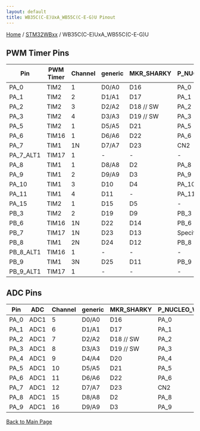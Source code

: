 ```yaml
---
layout: default
title: WB35C(C-E)UxA_WB55C(C-E-G)U Pinout
---
```


[Home](../../index.md) / [STM32WBxx](../index.md) / WB35C(C-E)UxA_WB55C(C-E-G)U

## PWM Timer Pins

| Pin | PWM Timer | Channel | generic | MKR_SHARKY | P_NUCLEO_WB55_USB_DONGLE |
| --- | --- | --- | --- | --- | --- |
| PA_0 | TIM2 | 1 | D0/A0 | D16 | PA_0 |
| PA_1 | TIM2 | 2 | D1/A1 | D17 | PA_1 |
| PA_2 | TIM2 | 3 | D2/A2 | D18 // SW | PA_2 |
| PA_3 | TIM2 | 4 | D3/A3 | D19 // SW | PA_3 |
| PA_5 | TIM2 | 1 | D5/A5 | D21 | PA_5 |
| PA_6 | TIM16 | 1 | D6/A6 | D22 | PA_6 |
| PA_7 | TIM1 | 1N | D7/A7 | D23 | CN2 |
| PA_7_ALT1 | TIM17 | 1 | - | - | - |
| PA_8 | TIM1 | 1 | D8/A8 | D2 | PA_8 |
| PA_9 | TIM1 | 2 | D9/A9 | D3 | PA_9 |
| PA_10 | TIM1 | 3 | D10 | D4 | PA_10 |
| PA_11 | TIM1 | 4 | D11 | - | PA_11 |
| PA_15 | TIM2 | 1 | D15 | D5 | - |
| PB_3 | TIM2 | 2 | D19 | D9 | PB_3 |
| PB_6 | TIM16 | 1N | D22 | D14 | PB_6 |
| PB_7 | TIM17 | 1N | D23 | D13 | Specific |
| PB_8 | TIM1 | 2N | D24 | D12 | PB_8 |
| PB_8_ALT1 | TIM16 | 1 | - | - | - |
| PB_9 | TIM1 | 3N | D25 | D11 | PB_9 |
| PB_9_ALT1 | TIM17 | 1 | - | - | - |


## ADC Pins

| Pin | ADC | Channel | generic | MKR_SHARKY | P_NUCLEO_WB55_USB_DONGLE |
| --- | --- | --- | --- | --- | --- |
| PA_0 | ADC1 | 5 | D0/A0 | D16 | PA_0 |
| PA_1 | ADC1 | 6 | D1/A1 | D17 | PA_1 |
| PA_2 | ADC1 | 7 | D2/A2 | D18 // SW | PA_2 |
| PA_3 | ADC1 | 8 | D3/A3 | D19 // SW | PA_3 |
| PA_4 | ADC1 | 9 | D4/A4 | D20 | PA_4 |
| PA_5 | ADC1 | 10 | D5/A5 | D21 | PA_5 |
| PA_6 | ADC1 | 11 | D6/A6 | D22 | PA_6 |
| PA_7 | ADC1 | 12 | D7/A7 | D23 | CN2 |
| PA_8 | ADC1 | 15 | D8/A8 | D2 | PA_8 |
| PA_9 | ADC1 | 16 | D9/A9 | D3 | PA_9 |


[Back to Main Page](../../index.md)